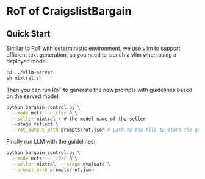 # RoT of CraigslistBargain

## Quick Start
Similar to RoT with deterministic environment, we use [vllm](https://github.com/vllm-project/vllm) to support efficient text generation, so you need to launch a vllm when using a deployed model.
```bash
cd ../vllm-server
sh mixtral.sh
```

Then you can run RoT to generate the new prompts with guidelines based on the served model.
```bash
python bargain_control.py \
  --mode mcts --n_iter 8 \
  --seller mixtral \ # the model name of the seller
  --stage reflect \
  --rot_output_path prompts/rot.json # path to the file to store the guidelines.
```

Finally run LLM with the guidelines:
```bash
python bargain_control.py \
  --mode mcts --n_iter 8 \
  --seller mixtral  --stage evaluate \
  --prompt_path prompts/rot.json
```